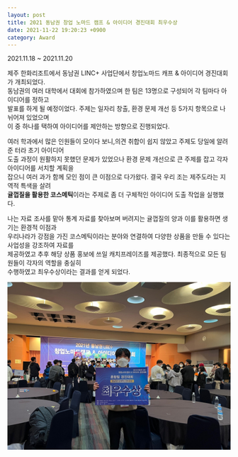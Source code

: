 ```yaml
---
layout: post
title: 2021 동남권 창업 노마드 캠프 & 아이디어 경진대회 최우수상
date: 2021-11-22 19:20:23 +0900
category: Award
---
```

2021.11.18 ~ 2021.11.20


제주 한화리조트에서 동남권 LINC+ 사업단에서 창업노마드 캐프 & 아이디어 경진대회가 개최되었다.     
동남권의 여러 대학에서 대회에 참가하였으며 한 팀은 13명으로 구성되어 각 팀마다 아이디어를 정하고    
발표를 하게 될 예정이었다. 주제는 일자리 창출, 환경 문제 개선 등 5가지 항목으로 나뉘어져 있었으며    
이 중 하나를 택하여 아이디어를 제안하는 방향으로 진행되었다.  


여러 학과에서 많은 인원들이 모이다 보니,의견 취합이 쉽지 않았고 주제도 당일에 알려준 터라 초기 아이디어    
도출 과정이 원활하지 못했던 문제가 있었으나 환경 문제 개선으로 큰 주제를 잡고 각자 아이디어를 서치할 계획을     
잡으니 여러 과가 함께 모인 점이 큰 이점으로 다가왔다. 결국 우리 조는 제주도라는 지역적 특색을 살려  
**귤껍질을 활용한 코스메틱**이라는 주제로 좀 더 구체적인 아이디어 도출 작업을 실행했다.  


나는 자료 조사를 맡아 통계 자료를 찾아보며 버려지는 귤껍질의 양과 이를 활용하면 생기는 환경적 이점과    
우리나라가 강점을 가진 코스메틱이라는 분야와 연결하여 다양한 상품을 만들 수 있다는 사업성을 강조하여 자료를    
제공하였고 추후 해당 상품 홍보에 쓰일 캐치프레이즈를 제공했다. 최종적으로 모든 팀원들이 각자의 역할을 충실히   
수행하였고 최우수상이라는 결과를 얻게 되었다.  




![창업노마드](/images/창업노마드.jpg)